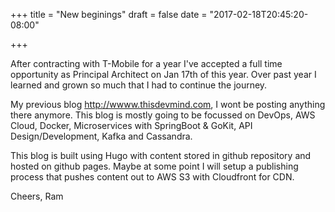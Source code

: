 +++
title = "New beginings"
draft = false
date = "2017-02-18T20:45:20-08:00"

+++

After contracting with T-Mobile for a year I've accepted a full time opportunity as Principal Architect on Jan 17th of this year. 
Over past year I learned and grown so much that I had to continue the journey. 

My previous blog http://wwww.thisdevmind.com, I wont be posting anything there anymore. This blog is mostly going to be focussed on 
DevOps, AWS Cloud, Docker, Microservices with SpringBoot & GoKit, API Design/Development, Kafka and Cassandra. 

This blog is built using Hugo with content stored in github repository and hosted on github pages. Maybe at some point I will setup 
a publishing process that pushes content out to AWS S3 with Cloudfront for CDN. 

Cheers,
Ram
